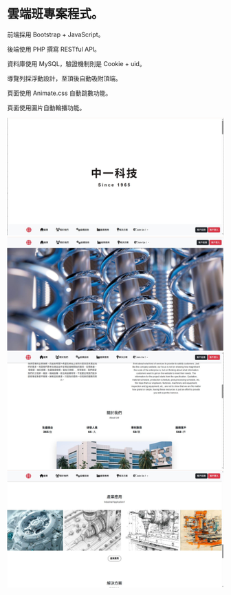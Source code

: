 # 雲端班專案程式。
<p class="fw-900">前端採用 Bootstrap + JavaScript。</p>
<p class="fw-900">後端使用 PHP 撰寫 RESTful API。</p> 
<p class="fw-900">資料庫使用 MySQL，驗證機制則是 Cookie + uid。</p>
<p class="fw-900">導覽列採浮動設計，至頂後自動吸附頂端。</p> 
<p class="fw-900">頁面使用 Animate.css 自動跳數功能。</p>
<p class="fw-900">頁面使用圖片自動輪播功能。</p>
<img src="images/photo_1.JPG" alt="photo_1.JPG" width="600">
<img src="images/photo_2.JPG" alt="photo_2.JPG" width="600">
<img src="images/photo_3.JPG" alt="photo_3.JPG" width="600">
<img src="images/photo_4.JPG" alt="photo_4.JPG" width="600">
